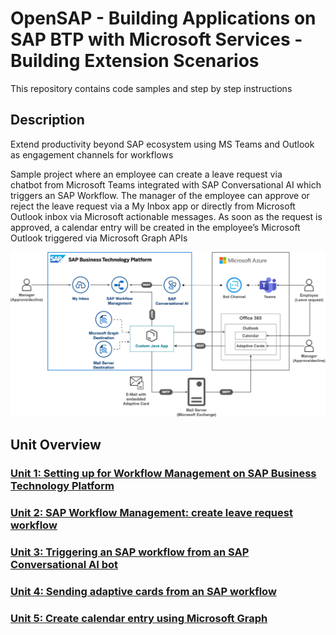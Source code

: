 # OpenSAP - Building Applications on SAP BTP with Microsoft Services - Building Extension Scenarios

This repository contains code samples and step by step instructions 

## Description
Extend productivity beyond SAP ecosystem using MS Teams and Outlook as engagement channels for workflows

Sample project where an employee can create a leave request via chatbot from Microsoft Teams integrated with SAP Conversational AI which triggers an SAP Workflow. The manager of the employee can approve or reject the leave request via a My Inbox app or directly from Microsoft Outlook inbox via Microsoft actionable messages. As soon as the request is approved, a calendar entry will be created in the employee’s Microsoft Outlook triggered via Microsoft Graph APIs

![Solution Architecture](./images/wf-outlook-integration.png)


## Unit Overview

### [Unit 1: Setting up for Workflow Management on SAP Business Technology Platform](./Unit1/README.md)
### [Unit 2: SAP Workflow Management: create leave request workflow](./Unit2/README.md)
### [Unit 3: Triggering an SAP workflow from an SAP Conversational AI bot](./Unit3/README.md)
### [Unit 4: Sending adaptive cards from an SAP workflow](./Unit4/README.md) 
### [Unit 5: Create calendar entry using Microsoft Graph](./Unit5/README.md)

